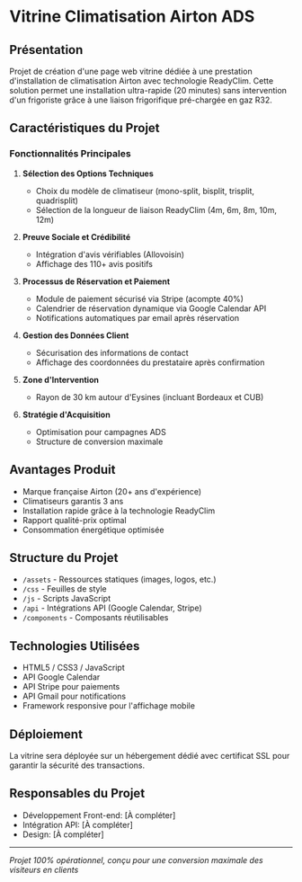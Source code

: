 # Vitrine Climatisation Airton ADS

## Présentation

Projet de création d'une page web vitrine dédiée à une prestation d'installation de climatisation Airton avec technologie ReadyClim. Cette solution permet une installation ultra-rapide (20 minutes) sans intervention d'un frigoriste grâce à une liaison frigorifique pré-chargée en gaz R32.

## Caractéristiques du Projet

### Fonctionnalités Principales

1. **Sélection des Options Techniques**
   - Choix du modèle de climatiseur (mono-split, bisplit, trisplit, quadrisplit)
   - Sélection de la longueur de liaison ReadyClim (4m, 6m, 8m, 10m, 12m)

2. **Preuve Sociale et Crédibilité**
   - Intégration d'avis vérifiables (Allovoisin)
   - Affichage des 110+ avis positifs

3. **Processus de Réservation et Paiement**
   - Module de paiement sécurisé via Stripe (acompte 40%)
   - Calendrier de réservation dynamique via Google Calendar API
   - Notifications automatiques par email après réservation

4. **Gestion des Données Client**
   - Sécurisation des informations de contact
   - Affichage des coordonnées du prestataire après confirmation

5. **Zone d'Intervention**
   - Rayon de 30 km autour d'Eysines (incluant Bordeaux et CUB)

6. **Stratégie d'Acquisition**
   - Optimisation pour campagnes ADS
   - Structure de conversion maximale

## Avantages Produit

- Marque française Airton (20+ ans d'expérience)
- Climatiseurs garantis 3 ans
- Installation rapide grâce à la technologie ReadyClim
- Rapport qualité-prix optimal
- Consommation énergétique optimisée

## Structure du Projet

- `/assets` - Ressources statiques (images, logos, etc.)
- `/css` - Feuilles de style
- `/js` - Scripts JavaScript
- `/api` - Intégrations API (Google Calendar, Stripe)
- `/components` - Composants réutilisables

## Technologies Utilisées

- HTML5 / CSS3 / JavaScript
- API Google Calendar
- API Stripe pour paiements
- API Gmail pour notifications
- Framework responsive pour l'affichage mobile

## Déploiement

La vitrine sera déployée sur un hébergement dédié avec certificat SSL pour garantir la sécurité des transactions.

## Responsables du Projet

- Développement Front-end: [À compléter]
- Intégration API: [À compléter]
- Design: [À compléter]

---

*Projet 100% opérationnel, conçu pour une conversion maximale des visiteurs en clients*
